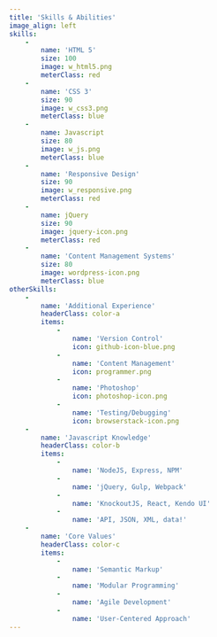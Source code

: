 ```yaml
---
title: 'Skills & Abilities'
image_align: left
skills:
    -
        name: 'HTML 5'
        size: 100
        image: w_html5.png
        meterClass: red
    -
        name: 'CSS 3'
        size: 90
        image: w_css3.png
        meterClass: blue
    -
        name: Javascript
        size: 80
        image: w_js.png
        meterClass: blue
    -
        name: 'Responsive Design'
        size: 90
        image: w_responsive.png
        meterClass: red
    -
        name: jQuery
        size: 90
        image: jquery-icon.png
        meterClass: red
    -
        name: 'Content Management Systems'
        size: 80
        image: wordpress-icon.png
        meterClass: blue
otherSkills:
    -
        name: 'Additional Experience'
        headerClass: color-a
        items:
            -
                name: 'Version Control'
                icon: github-icon-blue.png
            -
                name: 'Content Management'
                icon: programmer.png
            -
                name: 'Photoshop'
                icon: photoshop-icon.png
            -
                name: 'Testing/Debugging'
                icon: browserstack-icon.png
    -
        name: 'Javascript Knowledge'
        headerClass: color-b
        items:
            -
                name: 'NodeJS, Express, NPM'
            -
                name: 'jQuery, Gulp, Webpack'
            -
                name: 'KnockoutJS, React, Kendo UI'
            -
                name: 'API, JSON, XML, data!'
    -
        name: 'Core Values'
        headerClass: color-c
        items:
            -
                name: 'Semantic Markup'
            -
                name: 'Modular Programming'
            -
                name: 'Agile Development'
            -
                name: 'User-Centered Approach'
---
```


